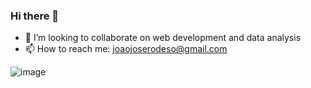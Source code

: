 ### Hi there 👋

- 👯 I’m looking to collaborate on web development and data analysis
- 📫 How to reach me: joaojoserodeso@gmail.com

![image]({https://img.shields.io/badge/MySQL-005C84?style=for-the-badge&logo=mysql&logoColor=white})
  

